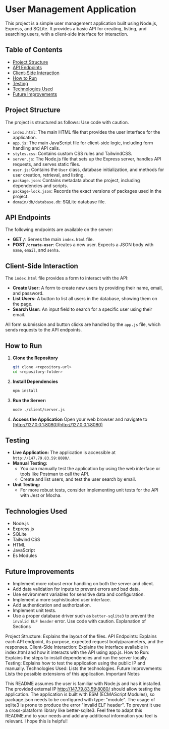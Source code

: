 # User Management Application

This project is a simple user management application built using Node.js, Express, and SQLite. It provides a basic API for creating, listing, and searching users, with a client-side interface for interaction.

## Table of Contents

-   [Project Structure](#project-structure)
-   [API Endpoints](#api-endpoints)
-   [Client-Side Interaction](#client-side-interaction)
-   [How to Run](#how-to-run)
-   [Testing](#testing)
-   [Technologies Used](#technologies-used)
-   [Future Improvements](#future-improvements)

## Project Structure

The project is structured as follows:
Use code with caution.


-   `index.html`: The main HTML file that provides the user interface for the application.
-   `app.js`: The main JavaScript file for client-side logic, including form handling and API calls.
-   `styles.css`: Contains custom CSS rules and TailwindCSS.
-   `server.js`: The Node.js file that sets up the Express server, handles API requests, and serves static files.
-   `user.js`:  Contains the `User` class, database initialization, and methods for user creation, retrieval, and listing.
-   `package.json`: Contains metadata about the project, including dependencies and scripts.
-   `package-lock.json`: Records the exact versions of packages used in the project.
-   `domain/db/database.db`: SQLite database file.

## API Endpoints

The following endpoints are available on the server:

-   **GET `/`**: Serves the main `index.html` file.
-   **POST `/create-user`**: Creates a new user. Expects a JSON body with `name`, `email`, and `senha`.

## Client-Side Interaction

The `index.html` file provides a form to interact with the API:

-   **Create User:** A form to create new users by providing their name, email, and password.
-   **List Users:** A button to list all users in the database, showing them on the page.
-   **Search User:** An input field to search for a specific user using their email.

All form submission and button clicks are handled by the `app.js` file, which sends requests to the API endpoints.

## How to Run

1.  **Clone the Repository**

    ```bash
    git clone <repository-url>
    cd <repository-folder>
    ```
2.  **Install Dependencies**
    ```bash
    npm install
    ```
3.  **Run the Server:**

    ```bash
    node ./client/server.js
    ```
4.  **Access the Application**
    Open your web browser and navigate to [http://127.0.0.1:8080](http://127.0.0.1:8080)

## Testing

-   **Live Application:**
    The application is accessible at `http://147.79.83.59:8080/`.
-   **Manual Testing:**
    -   You can manually test the application by using the web interface or tools like Postman to call the API.
    -   Create and list users, and test the user search by email.
-   **Unit Testing:**
    -   For more robust tests, consider implementing unit tests for the API with Jest or Mocha.

## Technologies Used

-   Node.js
-   Express.js
-   SQLite
-   Tailwind CSS
-   HTML
-   JavaScript
-   Es Modules

## Future Improvements

-   Implement more robust error handling on both the server and client.
-   Add data validation for inputs to prevent errors and bad data.
-   Use environment variables for sensitive data and configuration.
-   Implement a more sophisticated user interface.
-   Add authentication and authorization.
-   Implement unit tests.
-   Use a proper database driver such as `better-sqlite3` to prevent the `invalid ELF header` error.
Use code with caution.
Explanation of Sections

Project Structure: Explains the layout of the files.
API Endpoints: Explains each API endpoint, its purpose, expected request body/parameters, and the responses.
Client-Side Interaction: Explains the interface available in index.html and how it interacts with the API using app.js.
How to Run: Explains the steps to install dependencies and run the server locally.
Testing: Explains how to test the application using the public IP and manually.
Technologies Used: Lists the technologies.
Future Improvements: Lists the possible extensions of this application.
Important Notes

This README assumes the user is familiar with Node.js and has it installed.
The provided external IP http://147.79.83.59:8080/ should allow testing the application.
The application is built with ESM (ECMAScript Modules), so package.json needs to be configured with type: "module".
The usage of sqlite3 is prone to produce the error "invalid ELF header". To prevent it use a cross-plataform library like better-sqlite3.
Feel free to adapt this README.md to your needs and add any additional information you feel is relevant. I hope this is helpful!